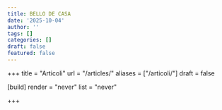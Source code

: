 ```yaml
---
title: BELLO DE CASA
date: '2025-10-04'
author: ''
tags: []
categories: []
draft: false
featured: false
---
```

+++
title = "Articoli"
url = "/articles/"
aliases = ["/articoli/"]
draft = false

[build]
  render = "never"
  list = "never"

+++
